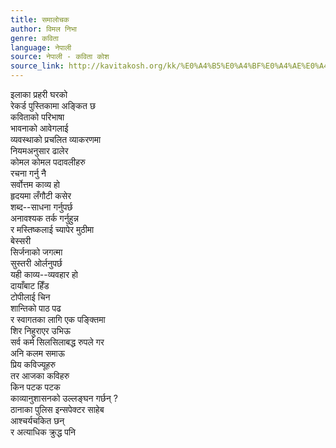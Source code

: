 ```yaml
---
title: समालोचक
author: विमल निभा
genre: कविता
language: नेपाली
source: नेपाली - कविता कोश
source_link: http://kavitakosh.org/kk/%E0%A4%B5%E0%A4%BF%E0%A4%AE%E0%A4%B2_%E0%A4%A8%E0%A4%BF%E0%A4%AD%E0%A4%BE
---
```


इलाका प्रहरी घरको  
रेकर्ड पुस्तिकामा अङ्कित छ  
कविताको परिभाषा  
भावनाको आवेगलाई  
व्यवस्थाको प्रचलित व्याकरणमा  
नियमअनुसार ढालेर  
कोमल कोमल पदावलीहरु  
रचना गर्नु नै  
सर्वोत्तम काव्य हो  
हृदयमा लँगौटी कसेर  
शब्द--साधना गर्नुपर्छ  
अनावश्यक तर्क गर्नुहुन्न  
र मस्तिष्कलाई च्यापेर मुठीमा  
बेस्सरी  
सिर्जनाको जगत्मा  
सुस्तरी ओर्लनुपर्छ  
यही काव्य--व्यवहार हो  
दायाँबाट हिँड  
टोपीलाई चिन  
शान्तिको पाठ पढ  
र स्वागतका लागि एक पङ्क्तिमा  
शिर निहुराएर उभिऊ  
सर्व कर्म सिलसिलाबद्ध रुपले गर  
अनि कलम समाऊ  
प्रिय कविज्यूहरु  
तर आजका कविहरु  
किन पटक पटक  
काव्यानुशासनको उल्लङ्घन गर्छन् ?  
ठानाका पुलिस इन्सपेक्टर साहेब  
आश्चर्यचकित छन्  
र अत्याधिक क्रुद्ध पनि

